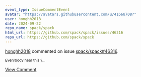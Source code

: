 ```yaml
---
event_type: IssueCommentEvent
avatar: "https://avatars.githubusercontent.com/u/41668708?"
user: honghh2018
date: 2024-09-22
repo_name: spack/spack
html_url: https://github.com/spack/spack/issues/46316
repo_url: https://github.com/spack/spack
---
```


<a href='https://github.com/honghh2018' target='_blank'>honghh2018</a> commented on issue <a href='https://github.com/spack/spack/issues/46316' target='_blank'>spack/spack#46316</a>.

<small>Everybody hear this ?...</small>

<a href='https://github.com/spack/spack/issues/46316' target='_blank'>View Comment</a>